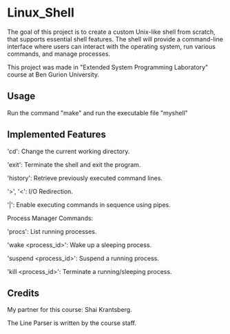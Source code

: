# Linux_Shell
The goal of this project is to create a custom Unix-like shell from scratch, that supports essential shell features. The shell will provide a command-line interface where users can interact with the operating system, run various commands, and manage processes.

This project was made in "Extended System Programming Laboratory" course at Ben Gurion University.

## Usage
Run the command "make" and run the executable file "myshell"

## Implemented Features
'cd': Change the current working directory.

'exit': Terminate the shell and exit the program.

'history': Retrieve previously executed command lines.

'>', '<': I/O Redirection.

'|': Enable executing commands in sequence using pipes.

Process Manager Commands:

'procs': List running processes.

'wake <process_id>': Wake up a sleeping process.

'suspend <process_id>': Suspend a running process.

'kill <process_id>': Terminate a running/sleeping process.

## Credits
My partner for this course: Shai Krantsberg.

The Line Parser is written by the course staff.
